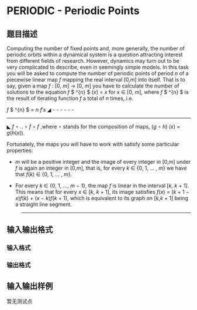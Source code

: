 # PERIODIC - Periodic Points

## 题目描述

Computing the number of fixed points and, more generally, the number of periodic orbits within a dynamical system is a question attracting interest from different fields of research. However, dynamics may turn out to be very complicated to describe, even in seemingly simple models. In this task you will be asked to compute the number of periodic points of period _n_ of a piecewise linear map _f_ mapping the real interval \[0,_m_\] into itself. That is to say, given a map _f_ : \[0, _m_\] → \[0, _m_\] you have to calculate the number of solutions to the equation _f_ $ ^{n} $ (_x_) = _x_ for _x_ ∈ \[0, _m_\], where _f_ $ ^{n} $ is the result of iterating function _f_ a total of _n_ times, i.e.

_f_ $ ^{n} $ = _n_ _f_′_s_ ◢ - - - - - -

- - - - - -

◣ _f_ ∘ .. ∘ _f_ ∘ _f_ ,where ∘ stands for the composition of maps, (_g_ ∘ _h_) (_x_) = _g_(_h_(_x_)).

Fortunately, the maps you will have to work with satisfy some particular properties:

- _m_ will be a positive integer and the image of every integer in \[0,_m_\] under _f_ is again an integer in \[0,_m_\], that is, for every _k_ ∈ {0, 1, … , _m_} we have that _f_(_k_) ∈ {0, 1, … , _m_}.

- For every _k_ ∈ {0, 1, …, _m_ − 1}, the map _f_ is linear in the interval \[_k_, _k_ + 1\]. This means that for every _x_ ∈ \[_k_, _k_ + 1\], its image satisfies _f_(_x_) = (_k_ + 1 − _x_)_f_(_k_) + (_x_ − _k_)_f_(_k_ + 1), which is equivalent to its graph on \[_k_,_k_ + 1\] being a straight line segment.

> - - - - - -

## 输入输出格式

### 输入格式

### 输出格式

## 输入输出样例

暂无测试点

